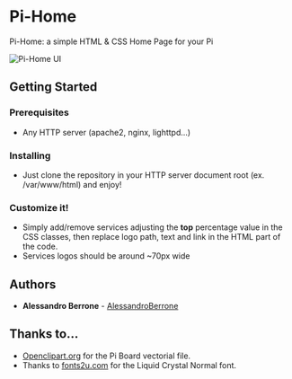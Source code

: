 # Pi-Home
Pi-Home: a simple HTML &amp; CSS Home Page for your Pi

![Pi-Home UI](http://i.imgur.com/SuMP595.png "Pi-Home UI")

## Getting Started

### Prerequisites

* Any HTTP server (apache2, nginx, lighttpd...)

### Installing

* Just clone the repository in your HTTP server document root (ex. /var/www/html) and enjoy!

### Customize it!

* Simply add/remove services adjusting the **top** percentage 
value in the CSS classes, then replace logo path, text and link in the 
HTML part of the code.
* Services logos should be around ~70px wide

## Authors

* **Alessandro Berrone** - [AlessandroBerrone](https://github.com/AlessandroBerrone)

## Thanks to...

* [Openclipart.org](https://openclipart.org "Openclipart.org") for the Pi Board vectorial file.
* Thanks to [fonts2u.com](http://www.fonts2u.com "Fonts2u.com") for the Liquid Crystal Normal font.

